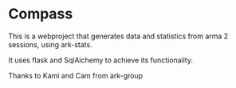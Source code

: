 # Compass

This is a webproject that generates data and statistics from arma 2 sessions, using ark-stats.

It uses flask and SqlAlchemy to achieve its functionality.

Thanks to Kami and Cam from ark-group
